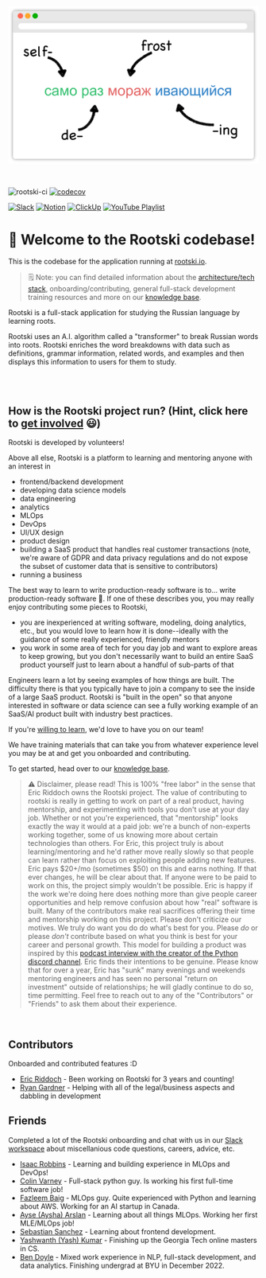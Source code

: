 ![breakdown-svg](./rootski_frontend/src/assets/images/breakdown-window.svg)

</br>

<!-- badges:
- build pass/fail (built into GitHub)
- coverage percentage (provided by codecov) -->
![rootski-ci](https://github.com/rootski-io/rootski/actions/workflows/rootski-ci.yml/badge.svg)
[![codecov](https://codecov.io/gh/rootski-io/rootski/branch/trunk/graph/badge.svg?token=YZJ0UFXNU3)](https://codecov.io/gh/rootski-io/rootski)

<!--
custom badges:
Each of these are created using a open-source, free, publically hosted service called sheilds.io
GitHub gist explaining how to make custom badges like these: https://github.com/8bitDesigner/slack-badge/blob/master/README.md
sheilds.io homepage where color choices are documented: https://shields.io/
 -->
[![Slack](https://img.shields.io/badge/chat-slack-purple.svg)](https://join.slack.com/t/rootskiio/shared_invite/zt-13avx8j84-mocJVx5wFAGNf5wUuy07OA)
[![Notion](https://img.shields.io/badge/onboarding-knowledge%20base-blue.svg)](https://quickest-trail-808.notion.site/Rootski-Knowledge-Base-49bb8843b6424ada9f49c22151014cfc)
[![ClickUp](https://img.shields.io/badge/ticket%20board-ClickUp-ff69b4.svg)](https://sharing.clickup.com/l/h/4-30114956-1/80ea8d248c817f3)
[![YouTube Playlist](https://img.shields.io/badge/YouTube-playlist-ff0000.svg)](https://www.youtube.com/playlist?list=PLwF2z4Iu4rabmY7RbRNetjZprLfe8qWNz)

# 📣 Welcome to the Rootski codebase!

This is the codebase for the application running at [rootski.io](https://www.rootski.io).

> 🗒 Note: you can find detailed information about the [architecture/tech stack](https://quickest-trail-808.notion.site/Rootski-Architecture-9892c9f2159e4865a4438c163e235c41), onboarding/contributing, general full-stack development training resources and more on our [knowledge base](https://quickest-trail-808.notion.site/Rootski-Knowledge-Base-49bb8843b6424ada9f49c22151014cfc).

Rootski is a full-stack application for studying the Russian language by learning roots.

Rootski uses an A.I. algorithm called a "transformer" to break Russian words into roots. Rootski enriches
the word breakdowns with data such as definitions, grammar information, related words, and examples
and then displays this information to users for them to study.

</br></br>

## How is the Rootski project run? (Hint, click here to [get involved](https://quickest-trail-808.notion.site/Rootski-Knowledge-Base-49bb8843b6424ada9f49c22151014cfc) 😃)

Rootski is developed by volunteers!

Above all else, Rootski is a platform to learning and mentoring anyone with an interest in

- frontend/backend development
- developing data science models
- data engineering
- analytics
- MLOps
- DevOps
- UI/UX design
- product design
- building a SaaS product that handles real customer transactions (note, we're aware of GDPR and data privacy regulations and do not expose the subset of customer data that is sensitive to contributors)
- running a business

The best way to learn to write production-ready software is to... write production-ready software 🤣. If one of these describes you, you may really enjoy contributing some pieces to Rootski,

- you are inexperienced at writing software, modeling, doing analytics, etc., but you would love to learn how it is done--ideally with the guidance of some really experienced, friendly mentors
- you work in some area of tech for you day job and want to explore areas to keep growing, but you don't necessarily want to build an entire SaaS product yourself just to learn about a handful of sub-parts of that

Engineers learn a lot by seeing examples of how things are built. The difficulty there is that
you typically have to join a company to see the inside of a large SaaS product. Rootski is "built in the open"
so that anyone interested in software or data science can see a fully working example of an SaaS/AI
product built with industry best practices.

If you're [willing to learn](https://www.linkedin.com/posts/eric-riddoch_im-willing-to-learn-candidates-for-ds-activity-6895803295609233408-dKmu), we'd love to have you on our team!

We have training materials that can take you from whatever experience level you may be at and get you onboarded and contributing.

To get started, head over to our [knowledge base](https://quickest-trail-808.notion.site/Rootski-Knowledge-Base-49bb8843b6424ada9f49c22151014cfc).

> ⚠️ Disclaimer, please read! This is 100% "free labor" in the sense that Eric Riddoch owns the Rootski project. The value of contributing to rootski is really in getting to work on part of a real product, having mentorship, and experimenting with tools you don't use at your day job. Whether or not you're experienced, that "mentorship" looks exactly the way it would at a paid job: we're a bunch of non-experts working together, some of us knowing more about certain technologies than others. For Eric, this project truly is about learning/mentoring and he'd rather move really slowly so that people can learn rather than focus on exploiting people adding new features. Eric pays $20+/mo (sometimes $50) on this and earns nothing. If that ever changes, he will be clear about that. If anyone were to be paid to work on this, the project simply wouldn't be possible. Eric is happy if the work we're doing here does nothing more than give people career opportunities and help remove confusion about how "real" software is built. Many of the contributors make real sacrifices offering their time and mentorship working on this project. Please don't criticize our motives. We truly do want you do do what's best for you. Please *do* or please *don't* contribute based on what you think is best for your career and personal growth. This model for building a product was inspired by this [podcast interview with the creator of the Python discord channel](https://talkpython.fm/episodes/show/305/python-community-at-python-discord). Eric finds their intentions to be genuine. Please know that for over a year, Eric has "sunk" many evenings and weekends mentoring engineers and has seen no personal "return on investment" outside of relationships; he will gladly continue to do so, time permitting. Feel free to reach out to any of the "Contributors" or "Friends" to ask them about their experience.

</br>

## Contributors

Onboarded and contributed features :D

- [Eric Riddoch](ericriddoch.info) - Been working on Rootski for 3 years and counting!
- [Ryan Gardner](https://www.linkedin.com/in/gardner-ryan/) - Helping with all of the legal/business aspects and dabbling in development

## Friends

Completed a lot of the Rootski onboarding and chat with us in our [Slack workspace](https://join.slack.com/t/rootskiio/shared_invite/zt-13avx8j84-mocJVx5wFAGNf5wUuy07OA) about miscellanious code questions, careers, advice, etc.

- [Isaac Robbins](https://www.linkedin.com/in/isaacrobbins/) - Learning and building experience in MLOps and DevOps!
- [Colin Varney](https://www.linkedin.com/in/colin-varney-b7283135/) - Full-stack python guy. Is working his first full-time software job!
- [Fazleem Baig](https://www.linkedin.com/in/fazleem-baig/) - MLOps guy. Quite experienced with Python and learning about AWS. Working for an AI startup in Canada.
- [Ayse (Aysha) Arslan](https://www.linkedin.com/in/ayse-seyyide-arslan-5b1594137/) - Learning about all things MLOps. Working her first MLE/MLOps job!
- [Sebastian Sanchez](https://www.linkedin.com/in/sebbsanchez/) - Learning about frontend development.
- [Yashwanth (Yash) Kumar](https://www.linkedin.com/in/yashpkumar/) - Finishing up the Georgia Tech online masters in CS.
- [Ben Doyle](https://www.linkedin.com/in/benjamin-doyle/) - Mixed work experience in NLP, full-stack development, and data analytics. Finishing undergrad at BYU in December 2022.



<!-- </br></br></br></br></br>

## The Technical Stuff

### How to deploy an entire Rootski environment from scratch

Going through this, you'll notice that there are several one-time, manual steps. This is common even for teams
with a heavily automated infrastructure-as-code workflow, particularly when it comes to the creation of users
and storing of credentials.

Once these steps are complete, all subsequent interactions with our Rootski infrastructure can be done
using our infrastructure as code and other automation tools.

#### 1. Create an AWS account and user

1. Create an IAM user with programmatic access
2. Install the AWS CLI
3. Run `aws configure --profile rootski` and copy the credentials from step (1). Set the region to `us-west-2`.

> 🗒 Note: this IAM user will need sufficient permissions to create and access the infrastructure that will
be discussed below. This includes creating several types of infrastructure using CloudFormation.

#### 2. Create an SSH key pair

1. In the AWS console, go to EC2 and create an SSH key pair named `rootski`.
2. Download the key pair.
3. Save the key pair somewhere you won't forget. If the pair isn't already named, I like to rename them and store them at `~/.ssh/rootski/rootski.id_rsa` (private key) and `~/.ssh/rootski/rootski.id_rsa.pub` (public key).
4. Create a new GitHub account for a "Machine User". Copy/paste the contents of `rootski.id_rsa.pub` into any boxes you have to to make this work :D
this "machine user" is now authorized to clone the rootski repository!

#### 3. Create several parameters in AWS SSM Parameter Store

| Parameter      | Description |
| ----------- | ----------- |
| `/rootski/ssh/private_key`      | The contents of the private key needed to clone the `rootski` repository.       |
| `/rootski/prod/database_config`   | A stringified JSON object with database connection information (see below) |

```json
{
    "postgres_user": "rootski-db-user",
    "postgres_password": "rootski-db-pass",
    "postgres_host": "database.rootski.io",
    "postgres_port": "5432",
    "postgres_db": "rootski-db-database-name"
}
```

#### 4. Purchase a domain name that happens to be `rootski.io`

You know, the domain name `rootski.io` is hard coded in a few places throughout the Rootski infrastructure.
It felt wasteful to parameterize this everywhere since... it's unlikely that we will ever change our domain name.

If we ever have a need for this, we can revisit it :D

#### 5. Create an ACM TLS certificate verified with the DNS challenge for `*.rootski.io`

You'll need to do this in the AWS console. This certificate will allow us to access `rootski.io`
and all of its subdomains over HTTPS. You'll need the ARN of this certificate for a later step.

#### 4. Create the rootski infrastructure

Before running these commands, copy/paste the ARN of the `*.rootski.io` ACM certificate
into the appropriate place in `infrastructure/iac/cloudformation/front-end/static-website.yml`.

```bash
# create the S3 bucket and Route53 hosted zone for hosting the React application as a static site
...

# create the AWS Cognito user pool
...

# create the AWS Lightsail instance with the backend database (simultaneously deploys the database)
...

# deploy the API Gateway and Lambda function
...
```

#### 5. Deploy the frontend site

```bash
make deploy-frontend
```

DONE! -->
